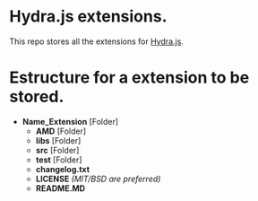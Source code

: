 # Hydra.js extensions.
This repo stores all the extensions for [Hydra.js](https://github.com/tcorral/Hydra.js/).
# Estructure for a extension to be stored.
* **Name_Extension** [Folder]
    * **AMD** [Folder]
    * **libs** [Folder]
    * **src** [Folder]
    * **test** [Folder]
    * **changelog.txt**
    * **LICENSE**	*(MIT/BSD are preferred)*
    * **README.MD**